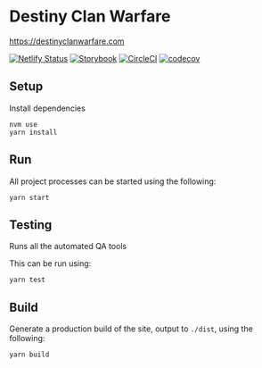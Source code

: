 # Destiny Clan Warfare

https://destinyclanwarfare.com

[![Netlify Status](https://api.netlify.com/api/v1/badges/51aecf94-1b68-477a-8248-d5e59180c549/deploy-status)](https://app.netlify.com/sites/destiny-clan-warfare/deploys)
[![Storybook](https://cdn.jsdelivr.net/gh/storybooks/brand@master/badge/badge-storybook.svg)](https://storybook.destinyclanwarfare.com/)
[![CircleCI](https://circleci.com/gh/newhighsco/destiny-clan-warfare.svg?style=svg)](https://circleci.com/gh/newhighsco/destiny-clan-warfare)
[![codecov](https://codecov.io/gh/newhighsco/destiny-clan-warfare/branch/master/graph/badge.svg)](https://codecov.io/gh/newhighsco/destiny-clan-warfare)

## Setup

Install dependencies

```
nvm use
yarn install
```

## Run

All project processes can be started using the following:

```
yarn start
```

## Testing

Runs all the automated QA tools

This can be run using:

```
yarn test
```

## Build

Generate a production build of the site, output to `./dist`, using the following:

```
yarn build
```
